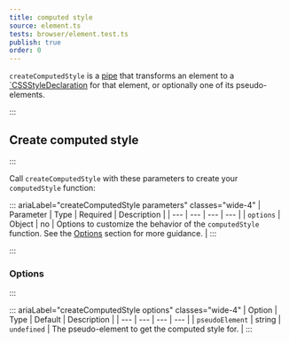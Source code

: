 ```yaml
---
title: computed style
source: element.ts
tests: browser/element.test.ts
publish: true
order: 0
---
```


`createComputedStyle` is a [pipe](/docs/logic/pipes-overview) that transforms an element to a [`CSSStyleDeclaration](https://developer.mozilla.org/en-US/docs/Web/API/CSSStyleDeclaration) for that element, or optionally one of its pseudo-elements.


:::
## Create computed style
:::

Call `createComputedStyle` with these parameters to create your `computedStyle` function:

::: ariaLabel="createComputedStyle parameters" classes="wide-4"
| Parameter | Type | Required | Description |
| --- | --- | --- | --- |
| `options` | Object | no | Options to customize the behavior of the `computedStyle` function. See the [Options](#options) section for more guidance. |
:::


:::
### Options
:::

::: ariaLabel="createComputedStyle options" classes="wide-4"
| Option | Type | Default | Description |
| --- | --- | --- | --- |
| `pseudoElement` | string | `undefined` | The pseudo-element to get the computed style for. |
:::
